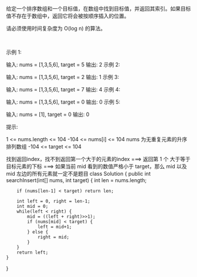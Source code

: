 给定一个排序数组和一个目标值，在数组中找到目标值，并返回其索引。如果目标值不存在于数组中，返回它将会被按顺序插入的位置。

请必须使用时间复杂度为 O(log n) 的算法。

 

示例 1:

输入: nums = [1,3,5,6], target = 5
输出: 2
示例 2:

输入: nums = [1,3,5,6], target = 2
输出: 1
示例 3:

输入: nums = [1,3,5,6], target = 7
输出: 4
示例 4:

输入: nums = [1,3,5,6], target = 0
输出: 0
示例 5:

输入: nums = [1], target = 0
输出: 0
 

提示:

1 <= nums.length <= 104
-104 <= nums[i] <= 104
nums 为无重复元素的升序排列数组
-104 <= target <= 104



找到返回index，找不到返回第一个大于的元素的index
===> 返回第 1 个 大于等于目标元素的下标 
===> 如果当前 mid 看到的数值严格小于 target，那么 mid 以及 mid 左边的所有元素就一定不是题目
class Solution {
    public int searchInsert(int[] nums, int target) {
        int len = nums.length;

        if (nums[len-1] < target) return len;

        int left = 0, right = len-1;
        int mid = 0;
        while(left < right) {
            mid = ((left + right)>>1);
            if (nums[mid] < target) {
                left = mid+1;
            } else {
                right = mid;
            }
        }
        return left;
    }
}